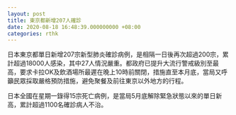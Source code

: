 ```yaml
---
layout: post
title: 東京都新增207人確診　
date: 2020-08-18 16:48:39.000000000 +08:00
categories: rthk
---
```


日本東京都單日新增207宗新型肺炎確診病例，是相隔一日後再次超過200宗，累計超過18000人感染，其中27人情況嚴重。都政府已提升大流行警戒級別至最高，要求卡拉OK及飲酒場所最遲在晚上10時前關閉，措施直至本月底，當局又呼籲民眾採取嚴格預防措施，避免聚餐及前往東京以外地方的行程。

日本全國在星期一錄得15宗死亡病例，是當局5月底解除緊急狀態以來的單日新高，累計超過1100名確診病人不治。
